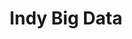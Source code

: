 ---
dateStart: 2018-09-26
dateEnd: 2018-09-26
title: "Indy Big Data"
venue: "Indy Big Data"
organizer: "Olga Scrivner"
credit:
city: Indianapolis
state: IN
country: USA
pdfLink: 20180926-indy-big-data.pdf
venueImages:
---
